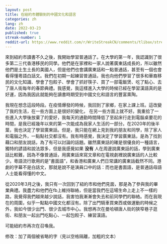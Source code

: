 ```yaml
---
layout: post
title: 在紐約市體驗到的中國文化和語言
categories: zh
lang: zh
date: 2022-03-23
published: true
streak-number: 1
reddit-url: https://www.reddit.com/r/WriteStreakCN/comments/tlibax/streak_1_在紐約市體驗到的中國文化和語言/
---
```

來到紐約市讀書不久之後，我開始學習普通話了。在大學的第一年，我認識到了很多第二三代香港移民的同學。他們是在家裡和一家人說著廣東話成長的，所以雖然他們是土生土長的美國人，但是他們也會講廣東話和一點普通話，甚至有一個也會看得懂粵語白話文。我們在初期一起練習普通話，我也向他們學習了很多和華裔移民的文化知識、學會了包餃子、學會了抓好筷子、買了一部電飯煲、吃了點心、去了唐人街每年的春節典禮。我感覺，我這樣進入大學的時候已經在學習漢語真的是好運，因為我因此就能夠在讀書時期受到中國文化和語言的豐富熏陶。

我現在想念這段時段。在疫情爆發的時候，我回到了家鄉，在家上課上班。這改變了我的生活，在一些方面上是很好的變化， 在另一些方面上就不好。我重拾了一些進入大學後放棄了的愛好，我每天的通勤時間降低了至起床行走到電腦桌要花的時間，是我已經幾年以來的第一次能成為我家人生活的一部分。在2020年的後半葉，我也決定了學習廣東話。但是，我只能在網上見到我的朋友和同學，除了家人和電腦之外，一點點社交都沒有。我有時感覺，我決定了學習廣東話，是為了找到藉口和朋友說話，為了有可以討論的話題。雖然廣東話的確是很優良的一種語言，獨特的諺語和說法眾多，但是我感覺如果 **没有** 人在周邊說廣東話的話，學到廣東話比較難，因為不像普通話，用廣東話來寫文章和在電視劇裡說廣東話的人比較少。粵語流行歌用的是”書面語”，和香港和廣東人們日常講的廣東話截然不同。港劇的字幕不是白話文，那就是說不是演員口中的話：而也是書面語，是普通話母語人士能看得懂的中文。

從2020年3月之後，我只有一次回到了紐約市和他們見面，那是為了參與我的畢業典禮。我盡力和他們在fb上維持聯絡，但是當我們在這場生命上走上不一樣的路，我覺得我們越來越少說話，我害怕我漸漸會失去和前同學們的聯絡。而在我現在的周圍，似乎一點點中國文化都沒有。除了出門騎車買東西或做運動的時候之外，我如今很少出門、很少去城市中心。我想再次在曼哈頓唐人街的狹窄巷子逛街、和朋友一起出門吃點心、一起包餃子、練習漢語。

可能紐約市再次在召喚我。

修改：加了兩個被省略的字（見以空格隔離，加粗的文本）
